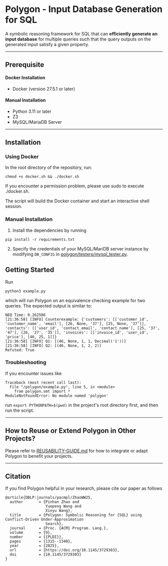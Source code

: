 Polygon - Input Database Generation for SQL
========

A symbolic reasoning framework for SQL that can **efficiently generate an input database** for multiple queries
such that the query outputs on the generated input satisfy a given property.

----------------

## Prerequisite

#### Docker Installation

- Docker (version 27.5.1 or later)

#### Manual Installation

- Python 3.11 or later
- Z3
- MySQL/MariaDB Server

----------------

## Installation


### Using Docker

In the root directory of the repository, run:

```shell
chmod +x docker.sh && ./docker.sh
```

If you encounter a permission problem, please use sudo to execute ./docker.sh.

The script will build the Docker container and start an interactive shell session.

### Manual Installation

1. Install the dependencies by running

```shell
pip install -r requirements.txt
```

2. Specify the credentials of your MySQL/MariDB server instance by modifying
`DB_CONFIG` in [polygon/testers/mysql_tester.py](polygon/testers/mysql_tester.py).

## Getting Started

Run

```shell
python3 example.py
```

which will run Polygon on an equivalence checking example for two queries.  The expected output is similar to:

```
NEQ Time: 0.262586
[21:36:58] [INFO] Counterexample: {'customers': [['customer_id', 'customer_name', 'email'], [26, None, '37'], [25, None, '37']], 'contacts': [['user_id', 'contact_email', 'contact_name'], [25, '37', '47'], [26, '27', '35']], 'invoices': [['invoice_id', 'user_id', 'price'], [46, 25, 1]]}
[21:36:58] [INFO] Q1: [(46, None, 1, 1, Decimal('1'))]
[21:36:58] [INFO] Q2: [(46, None, 1, 2, 2)]
Refuted: True
```

### Troubleshooting
If you encounter issues like
```
Traceback (most recent call last):
  File "/polygon/example.py", line 5, in <module>
    from polygon.smt import *
ModuleNotFoundError: No module named 'polygon'
```

run `export PYTHONPATH=$(pwd)` in the project's root directory first, and then run the script.

----------------


## How to Reuse or Extend Polygon in Other Projects?

Please refer to [REUSABILITY-GUIDE.md](REUSABILITY-GUIDE.md) for how to integrate or adapt Polygon to benefit your projects.

----------------

## Citation
If you find Polygon helpful in your research, please cite our paper as follows

```
@article{DBLP:journals/pacmpl/ZhaoWW25,
  author       = {Pinhan Zhao and
                  Yuepeng Wang and
                  Xinyu Wang},
  title        = {Polygon: Symbolic Reasoning for {SQL} using Conflict-Driven Under-Approximation
                  Search},
  journal      = {Proc. {ACM} Program. Lang.},
  volume       = {9},
  number       = {{PLDI}},
  pages        = {1315--1340},
  year         = {2025},
  url          = {https://doi.org/10.1145/3729303},
  doi          = {10.1145/3729303}
}
```
